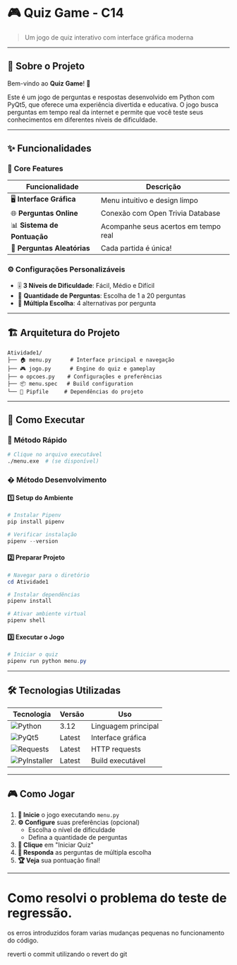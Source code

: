 # 🎮 Quiz Game - C14

> Um jogo de quiz interativo com interface gráfica moderna

---

## 📖 Sobre o Projeto

Bem-vindo ao **Quiz Game**! 🎉 

Este é um jogo de perguntas e respostas desenvolvido em Python com PyQt5, que oferece uma experiência divertida e educativa. O jogo busca perguntas em tempo real da internet e permite que você teste seus conhecimentos em diferentes níveis de dificuldade.

---

## ✨ Funcionalidades

### 🎯 **Core Features**
| Funcionalidade | Descrição |
|---|---|
| 🖥️ **Interface Gráfica** | Menu intuitivo e design limpo |
| 🌐 **Perguntas Online** | Conexão com Open Trivia Database |
| 📊 **Sistema de Pontuação** | Acompanhe seus acertos em tempo real |
| 🎲 **Perguntas Aleatórias** | Cada partida é única! |

### ⚙️ **Configurações Personalizáveis**
- 🎚️ **3 Níveis de Dificuldade**: Fácil, Médio e Difícil
- 📝 **Quantidade de Perguntas**: Escolha de 1 a 20 perguntas
- 🔄 **Múltipla Escolha**: 4 alternativas por pergunta

---

## 🏗️ Arquitetura do Projeto

```
Atividade1/
├── 🏠 menu.py      # Interface principal e navegação
├── 🎮 jogo.py      # Engine do quiz e gameplay
├── ⚙️ opcoes.py    # Configurações e preferências
├── 📦 menu.spec   # Build configuration
└── 🔧 Pipfile     # Dependências do projeto
```

---

## 🚀 Como Executar

### 🎯 **Método Rápido**
```bash
# Clique no arquivo executável
./menu.exe  # (se disponível)
```

### �️ **Método Desenvolvimento**

#### 1️⃣ **Setup do Ambiente**
```powershell
# Instalar Pipenv
pip install pipenv

# Verificar instalação
pipenv --version
```

#### 2️⃣ **Preparar Projeto**
```powershell
# Navegar para o diretório
cd Atividade1

# Instalar dependências
pipenv install

# Ativar ambiente virtual
pipenv shell
```

#### 3️⃣ **Executar o Jogo**
```powershell
# Iniciar o quiz
pipenv run python menu.py
```

---

## 🛠️ Tecnologias Utilizadas

<div align="center">

| Tecnologia | Versão | Uso |
|---|---|---|
| ![Python](https://img.shields.io/badge/Python-3.12-blue?logo=python) | 3.12 | Linguagem principal |
| ![PyQt5](https://img.shields.io/badge/PyQt5-Latest-green?logo=qt) | Latest | Interface gráfica |
| ![Requests](https://img.shields.io/badge/Requests-Latest-orange?logo=python) | Latest | HTTP requests |
| ![PyInstaller](https://img.shields.io/badge/PyInstaller-Latest-red?logo=python) | Latest | Build executável |

</div>

---

## 🎮 Como Jogar

1. **🏁 Inicie** o jogo executando `menu.py`
2. **⚙️ Configure** suas preferências (opcional)
   - Escolha o nível de dificuldade
   - Defina a quantidade de perguntas
3. **🎯 Clique** em "Iniciar Quiz"
4. **📝 Responda** as perguntas de múltipla escolha
5. **🏆 Veja** sua pontuação final!

---

# Como resolvi o problema do teste de regressão.

os erros introduzidos foram varias mudanças pequenas no funcionamento do código.

reverti o commit utilizando o revert do git
